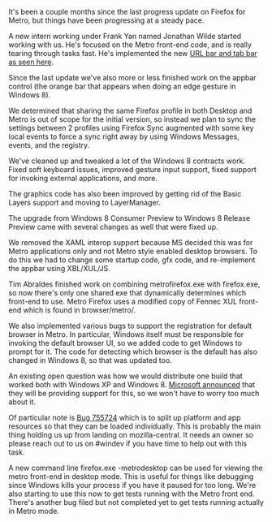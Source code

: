It's been a couple months since the last progress update on Firefox for Metro, but things have been progressing at a steady pace.

A new intern working under Frank Yan named Jonathan Wilde started working with us.  He's focused on the Metro front-end code, and is really tearing through tasks fast.  He's implemented the new [URL bar and tab bar as seen here][3].   

Since the last update we've also more or less finished work on the appbar control (the orange bar that appears when doing an edge gesture in Windows 8).  

We determined that sharing the same Firefox profile in both Desktop and Metro is out of scope for the initial version, so instead we plan to sync the settings between 2 profiles using Firefox Sync augmented with some key local events to force a sync right away by using Windows Messages, events, and the registry. 

We've cleaned up and tweaked a lot of the Windows 8 contracts work.  Fixed soft keyboard issues, improved gesture input support, fixed support for invoking external applications, and more.

The graphics code has also been improved by getting rid of the Basic Layers support and moving to LayerManager.

The upgrade from Windows 8 Consumer Preview to Windows 8 Release Preview came with several changes as well that were fixed up.
 
We removed the XAML interop support because MS decided this was for Metro applications only and not Metro style enabled desktop browsers.  To do this we had to change some startup code, gfx code, and re-implement the appbar using XBL/XUL/JS. 

Tim Abraldes finished work on combining metrofirefox.exe with firefox.exe, so now there's only one shared exe that dynamically determines which front-end to use.  Metro Firefox uses a modified copy of Fennec XUL front-end which is found in browser/metro/. 

We also  implemented various bugs to support the registration for default browser in Metro.  In particular, Windows itself must  be responsible for invoking the default browser UI, so we added code to get Windows to prompt for it.  The code for detecting which browser is the default has also changed in Windows 8, so that was updated too.

An existing open question was how we would distribute one build that worked both with Windows XP and Windows 8.  [Microsoft announced][winxp] that they will be providing support for this, so we won't have to worry too much about it.

Of particular note is [Bug 755724][755724] which is to split up platform and app resources so that they can be loaded individually.  This is probably the main thing holding us up from landing on mozilla-central.  It needs an owner so please reach out to us on #windev if you have time to help out with this task.

A new command line firefox.exe -metrodesktop can be used for viewing the metro front-end in desktop mode.  This is useful for things like debugging since Windows kills your process if you have it paused for too long.
We're also starting to use this now to get tests running with the Metro front end.  There's another bug filed but not completed yet to get tests running actually in Metro mode.

[755724]: https://bugzilla.mozilla.org/show_bug.cgi?id=755724
[3]: http://blog.mozilla.org/ux/2012/05/video-sketching-firefox-metro-start-page/
[winxp]: http://blogs.msdn.com/b/vcblog/archive/2012/06/15/10320645.aspx

